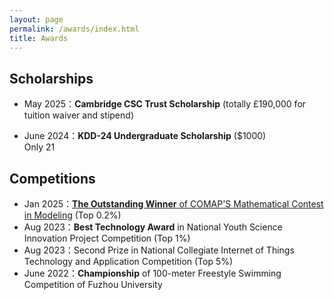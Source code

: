 ```yaml
---
layout: page
permalink: /awards/index.html
title: Awards
---
```


## Scholarships

- May 2025：**Cambridge CSC Trust Scholarship** (totally £190,000 for tuition waiver and stipend)
  
- June 2024：**KDD-24 Undergraduate Scholarship** ($1000)<br>Only 21 

## Competitions

- Jan 2025：[**The Outstanding Winner** of COMAP'S Mathematical Contest in Modeling](https://www.contest.comap.com/undergraduate/contests/mcm/contests/2025/results/) (Top 0.2%)
- Aug 2023：**Best Technology Award** in National Youth Science Innovation Project Competition (Top 1%)
- Aug 2023：Second Prize in National Collegiate Internet of Things Technology and Application Competition (Top 5%)
- June 2022：**Championship** of 100-meter Freestyle Swimming Competition of Fuzhou University<br>

<br>
